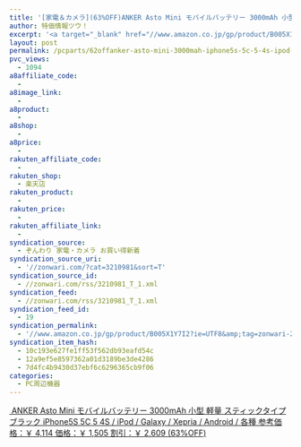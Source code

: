 ```yaml
---
title: '[家電＆カメラ](63%OFF)ANKER Asto Mini モバイルバッテリー 3000mAh 小型 軽量 スティックタイプ ブラック iPhone5S 5C 5 4S / iPod / Galaxy / Xepria / Android / 各種 ￥1,505'
author: 特価情報ツウ！
excerpt: '<a target="_blank" href="//www.amazon.co.jp/gp/product/B005X1Y7I2?ie=UTF8&amp;tag=zonwari-22&amp;linkCode=as2&amp;camp=247&amp;creative=7399&amp;creativeASIN=B005X1Y7I2"><img src="//ecx.images-amazon.com/images/I/31rIU7tQOXL._SL100_.jpg"><br>ANKER Asto Mini &#12514;&#12496;&#12452;&#12523;&#12496;&#12483;&#12486;&#12522;&#12540; 3000mAh &#23567;&#22411; &#36605;&#37327; &#12473;&#12486;&#12451;&#12483;&#12463;&#12479;&#12452;&#12503; &#12502;&#12521;&#12483;&#12463; iPhone5S 5C 5 4S / iPod / Galaxy / Xepria / Android / &#21508;&#31278;<br>&#21442;&#32771;&#20385;&#26684;&#65306;&#65509; 4,114<br>&#20385;&#26684;&#65306;&#65509; 1,505<br>&#21106;&#24341;&#65306;&#65509; 2,609 (63%OFF)</a>'
layout: post
permalink: /pcparts/62offanker-asto-mini-3000mah-iphone5s-5c-5-4s-ipod-galaxy-xepria-android-1525.html
pvc_views:
  - 1094
a8affiliate_code:
  -
a8image_link:
  -
a8product:
  -
a8shop:
  -
a8price:
  -
rakuten_affiliate_code:
  -
rakuten_shop:
  - 楽天店
rakuten_product:
  -
rakuten_price:
  -
rakuten_affiliate_link:
  -
syndication_source:
  - ぞんわり 家電・カメラ お買い得新着
syndication_source_uri:
  - '//zonwari.com/?cat=3210981&sort=T'
syndication_source_id:
  - //zonwari.com/rss/3210981_T_1.xml
syndication_feed:
  - //zonwari.com/rss/3210981_T_1.xml
syndication_feed_id:
  - 19
syndication_permalink:
  - '//www.amazon.co.jp/gp/product/B005X1Y7I2?ie=UTF8&amp;tag=zonwari-22&amp;linkCode=as2&amp;camp=247&amp;creative=7399&amp;creativeASIN=B005X1Y7I2'
syndication_item_hash:
  - 10c193e627fe1ff53f562db93eafd54c
  - 12a9ef5e8597362a01d3189be3de4286
  - 7d4fc4b9430d37ebf6c6296365cb9f06
categories:
  - PC周辺機器
---
```

[<img src='//i2.wp.com/ecx.images-amazon.com/images/I/31rIU7tQOXL._SL150_.jpg?w=546' title="" alt="" data-recalc-dims="1" />
ANKER Asto Mini モバイルバッテリー 3000mAh 小型 軽量 スティックタイプ ブラック iPhone5S 5C 5 4S / iPod / Galaxy / Xepria / Android / 各種
参考価格：￥ 4,114
価格：￥ 1,505
割引：￥ 2,609 (63%OFF)][1]

 [1]: //www.amazon.co.jp/gp/product/B005X1Y7I2?ie=UTF8&#038;tag=tokkajohotsu-22&#038;linkCode=as2&#038;camp=247&#038;creative=7399&#038;creativeASIN=B005X1Y7I2